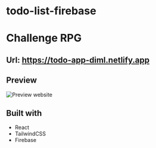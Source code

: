 # todo-list-firebase

# Challenge RPG

## Url: https://todo-app-diml.netlify.app

## Preview

![Preview website]()

## Built with

- React
- TailwindCSS
- Firebase
